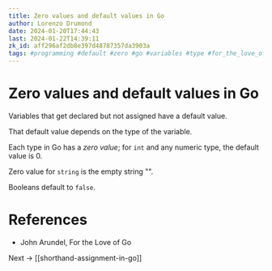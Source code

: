 ```yaml
---
title: Zero values and default values in Go
author: Lorenzo Drumond
date: 2024-01-20T17:44:43
last: 2024-01-22T14:39:11
zk_id: aff296af2db8e397d48787357da3903a
tags: #programming #default #zero #go #variables #type #for_the_love_of_go
---
```



# Zero values and default values in Go
Variables that get declared but not assigned have a default value.

That default value depends on the type of the variable.

Each type in Go has a _zero value_; for `int` and any numeric type, the default value is 0.

Zero value for `string` is the empty string "".

Booleans default to `false`.

# References
- John Arundel, For the Love of Go

Next -> [[shorthand-assignment-in-go]]
